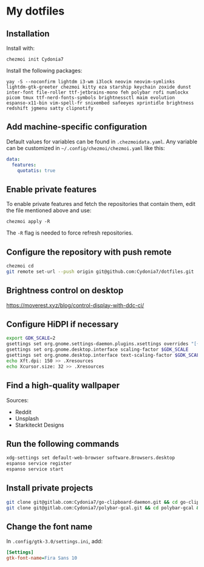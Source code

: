 # My dotfiles

## Installation

Install with:

`chezmoi init Cydonia7`

Install the following packages:

`yay -S --noconfirm lightdm i3-wm i3lock neovim neovim-symlinks lightdm-gtk-greeter chezmoi kitty eza starship keychain zoxide dunst inter-font file-roller ttf-jetbrains-mono feh polybar rofi numlockx picom tmux ttf-nerd-fonts-symbols brightnessctl maim evolution espanso-x11-bin vim-spell-fr snixembed safeeyes xprintidle brightness redshift jgmenu satty clipnotify`

## Add machine-specific configuration

Default values for variables can be found in `.chezmoidata.yaml`. Any variable can be customized in
`~/.config/chezmoi/chezmoi.yaml` like this:

```yaml
data:
  features:
    quotatis: true
```

## Enable private features

To enable private features and fetch the repositories that contain them, edit the file mentioned above and use:

`chezmoi apply -R`

The `-R` flag is needed to force refresh repositories.

## Configure the repository with push remote

```bash
chezmoi cd
git remote set-url --push origin git@github.com:Cydonia7/dotfiles.git
```

## Brightness control on desktop

<https://moverest.xyz/blog/control-display-with-ddc-ci/>

## Configure HiDPI if necessary

```bash
export GDK_SCALE=2
gsettings set org.gnome.settings-daemon.plugins.xsettings overrides "[{'Gdk/WindowScalingFactor', <$GDK_SCALE>}]"
gsettings set org.gnome.desktop.interface scaling-factor $GDK_SCALE
gsettings set org.gnome.desktop.interface text-scaling-factor $GDK_SCALE
echo Xft.dpi: 150 >> .Xresources
echo Xcursor.size: 32 >> .Xresources
```

## Find a high-quality wallpaper

Sources:

- Reddit
- Unsplash
- Starkiteckt Designs

## Run the following commands

```bash
xdg-settings set default-web-browser software.Browsers.desktop
espanso service register
espanso service start
```

## Install private projects

```bash
git clone git@gitlab.com:Cydonia7/go-clipboard-daemon.git && cd go-clipboard-daemon && go install && cd .. && rm -rf go-clipboard-daemon
git clone git@gitlab.com:Cydonia7/polybar-gcal.git && cd polybar-gcal && go install && cp credentials.json ~/.go/bin/.gcal-credentials.json && cd .. && rm -rf polybar-gcal
```

## Change the font name

In `.config/gtk-3.0/settings.ini`,  add:

```ini
[Settings]
gtk-font-name=Fira Sans 10
```
